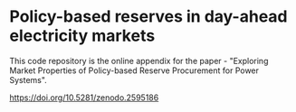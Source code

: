 # Policy-based reserves in day-ahead electricity markets
This code repository is the online appendix for the paper - "Exploring Market Properties of Policy-based Reserve Procurement for Power Systems".


https://doi.org/10.5281/zenodo.2595186
